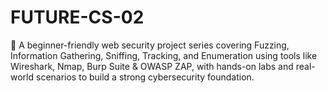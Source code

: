 # FUTURE-CS-02
🔐 A beginner-friendly web security project series covering Fuzzing, Information Gathering, Sniffing, Tracking, and Enumeration using tools like Wireshark, Nmap, Burp Suite &amp; OWASP ZAP, with hands-on labs and real-world scenarios to build a strong cybersecurity foundation.
